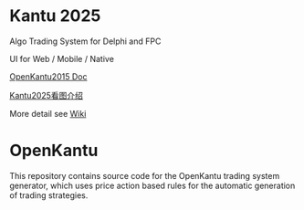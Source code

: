 Kantu 2025
=========
Algo Trading System for Delphi and FPC

 UI for Web / Mobile / Native

 [OpenKantu2015 Doc](https://github.com/wintops/OpenKantu-2022/wiki/doc)

[Kantu2025看图介绍](https://github.com/wintops/OpenKantu-2022/wiki/doc_ch)
 
More detail see [Wiki](https://github.com/wintops/OpenKantu-2022/wiki)

OpenKantu
=========

This repository contains source code for the OpenKantu trading system generator, which uses price action based rules for the automatic generation of trading strategies. 


